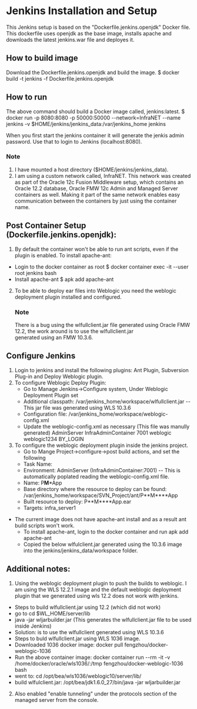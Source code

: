 # Jenkins Installation and Setup
This Jenkins setup is based on the "Dockerfile.jenkins.openjdk" Docker file. This dockerfile uses openjdk as the base image, installs apache and downloads the latest jenkins.war file and deployes it. 

## How to build image
Download the Dockerfile.jenkins.openjdk and build the image.
$ docker build -t jenkins -f Dockerfile.jenkins.openjdk

## How to run
The above command should build a Docker image called, jenkins:latest. 
$ docker run -p 8080:8080 -p 50000:50000 --network=InfraNET --name jenkins -v $HOME/jenkins/jenkins_data:/var/jenkins_home jenkins

When you first start the jenkins container it will generate the jenkis admin password. Use that to login to Jenkins (localhost:8080).

### Note
1. I have mounted a host directory ($HOME/jenkins/jenkins_data).
2. I am using a custom network called, InfraNET. This network was created as part of the Oracle 12c Fusion Middleware setup, which contains an Oracle 12.2 database, Oracle FMW 12c Admin and Managed Server containers as well. Making it part of the same network enables easy communication between the containers by just using the container name. 


## Post Container Setup (Dockerfile.jenkins.openjdk):
1. By default the container won't be able to run ant scripts, even if the plugin is enabled. To install apache-ant:
 - Login to the docker container as root
 $ docker container exec -it --user root jenkins bash
 - Install apache-ant
 $ apk add apache-ant
2. To be able to deploy ear files into Weblogic you need the weblogic deployment plugin installed and configured. 
   ### Note
   There is a bug using the wlfullclient.jar file generated using Oracle FMW 12.2, the work around is to use the wlfullclient.jar   
   generated using an FMW 10.3.6.

## Configure Jenkins
1. Login to jenkins and install the following plugins: Ant Plugin, Subversion Plug-in and Deploy Weblogic plugin.
2. To configure Weblogic Deploy Plugin:
   - Go to Manage Jenkins->Configure system, Under Weblogic Deployment Plugin set
    - Additional classpath: /var/jenkins_home/workspace/wlfullclient.jar -- This jar file was generated using WLS 10.3.6
    - Configuration file: /var/jenkins_home/workspace/weblogic-config.xml
    - Update the weblogic-config.xml as necessary (This file was manully generated)
      <?xml version="1.0" encoding="UTF-8"?>
      <config xmlns="http://org.jenkinsci.plugins/WeblogicDeploymentPlugin"
      xmlns:xsi="http://www.w3.org/2001/XMLSchema-instance"
      xsi:schemaLocation="http://org.jenkinsci.plugins/WeblogicDeploymentPlugin plugin-configuration.xsd">
      <weblogic-targets>
          <weblogic-target>
              <name>AdminServer</name>
              <host>InfraAdminContainer</host>
              <port>7001</port>
              <login>weblogic</login>
              <password>weblogic1234</password>
              <authMode>BY_LOGIN</authMode>
              <!-- optionnal 
              <ftpHost>_weblogic.remote.host_</ftpHost>
              <ftpUser>_weblogic.remote.user_</ftpUser>
              <ftpPassowrd>_weblogic.remote.password_</ftpPassowrd>
              <remoteDir>/remote/file/to/path/used/to/deploy/libraries</remoteDir>
              -->
          </weblogic-target>
      </weblogic-targets>
      </config>    
 3. To configure the weblogic deployment plugin inside the jenkins project.
    - Go to Mange Project->configure->post build actions, and set the following
     - Task Name:
     - Environment: AdminServer (InfraAdminContainer:7001)  -- This is automatically poplated reading the weblogic-config.xml file.
     - Name: P**M***App
     - Base directory where the resource to deploy can be found: /var/jenkins_home/workspace/SVN_Project/ant/P**M****App
     - Built resource to deploy: P**M****App.ear
     - Targets: infra_server1

- The current image does not have apache-ant install and as a result ant build scripts won't work. 
  - To install apache-ant, login to the docker container and run apk add apache-ant 
  - Copied the below wlfulclient.jar generated using the 10.3.6 image into the jenkins/jenkins_data/workspace folder.
 

## Additional notes:
1. Using the weblogic deployment plugin to push the builds to weblogic. I am using the WLS 12.2.1 image and the default weblogic deployment plugin that we generated using wls 12.2 does not work with jenkins.
 - Steps to build wlfullclient.jar using 12.2 (which did not work)
  - go to cd $WL_HOME/server/lib
  - java -jar wljarbuilder.jar (This generates the wlfullclient.jar file to be used inside Jenkins)
 - Solution: is to use the wlfullclient generated using WLS 10.3.6 
  - Steps to buld wlfullclient.jar using WLS 1036 image.
  - Downloaded 1036 docker image: docker pull fengzhou/docker-weblogic-1036
  - Run the above container image: docker container run --rm -it -v /home/docker/oracle/wls1036/:/tmp fengzhou/docker-weblogic-1036 bash
   - went to: cd /opt/bea/wls1036/weblogic10/server/lib/
   - build wlfulclient.jar: /opt/bea/jdk1.6.0_27/bin/java -jar wljarbuilder.jar
 
 2. Also enabled "enable tunneling" under the protocols section of the managed server from the console.


